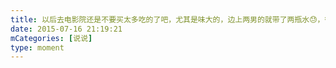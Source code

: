 ```yaml
---
title: 以后去电影院还是不要买太多吃的了吧，尤其是味大的，边上两男的就带了两瓶水😓，很无奈的开着我😓@燕奇玉
date: 2015-07-16 21:19:21
mCategories: [说说]
type: moment
---
```


